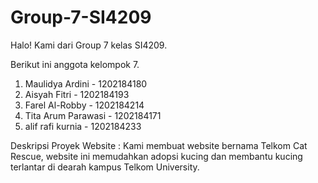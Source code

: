 # Group-7-SI4209
Halo! Kami dari Group 7 kelas SI4209.

Berikut ini anggota kelompok 7.
1. Maulidya Ardini - 1202184180
2. Aisyah Fitri - 1202184193
3. Farel Al-Robby - 1202184214
4. Tita Arum Parawasi - 1202184171
5. alif rafi kurnia - 1202184233

Deskripsi Proyek Website :
Kami membuat website bernama Telkom Cat Rescue, website ini memudahkan adopsi kucing dan membantu kucing terlantar di dearah kampus Telkom University.
